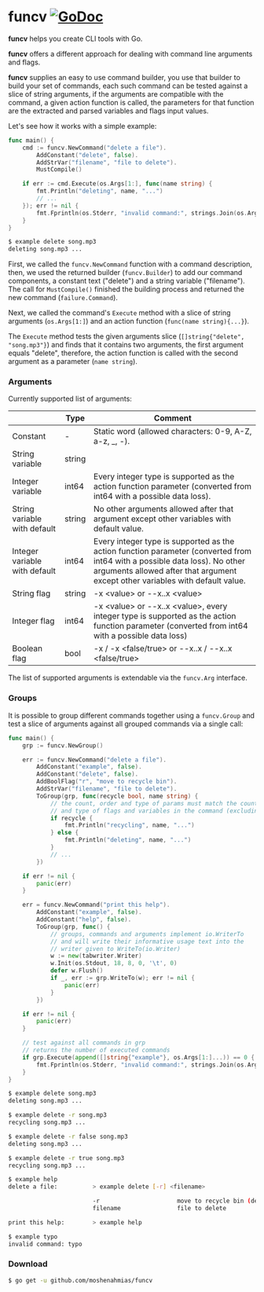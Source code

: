# funcv [![GoDoc](https://godoc.org/moshenahmias/funcv?status.svg)](https://godoc.org/github.com/moshenahmias/funcv)

**funcv** helps you create CLI tools with Go.

**funcv** offers a different approach for dealing with command line arguments and flags.

**funcv** supplies an easy to use command builder, you use that builder to build your set of commands, each such command can be tested against a slice of string arguments, if the arguments are compatible with the command, a given action function is called, the parameters for that function are the extracted and parsed variables and flags input values.

Let's see how it works with a simple example:

```go
func main() {
	cmd := funcv.NewCommand("delete a file").
		AddConstant("delete", false).
		AddStrVar("filename", "file to delete").
		MustCompile()

	if err := cmd.Execute(os.Args[1:], func(name string) {
		fmt.Println("deleting", name, "...")
		// ...
	}); err != nil {
		fmt.Fprintln(os.Stderr, "invalid command:", strings.Join(os.Args[1:], " "))
	}
}
```

```bash
$ example delete song.mp3 
deleting song.mp3 ...
```

First, we called the `funcv.NewCommand` function with a command description, then, we used the returned builder (`funcv.Builder`) to add our command components, a constant text ("delete") and a string variable ("filename"). The call for `MustCompile()` finished the building process and returned the new command (`failure.Command`).

Next, we called the command's `Execute`  method with a slice of string arguments (`os.Args[1:]`) and an action function (`func(name string){...}`).

The `Execute` method tests the given arguments slice (`[]string{"delete", "song.mp3"}`)  and finds that it contains two arguments, the first argument equals "delete", therefore, the action function is called with the second argument as a parameter (`name string`).



### Arguments

Currently supported list of arguments:

|                               | Type   | Comment                                                      |
| ----------------------------- | ------ | ------------------------------------------------------------ |
| Constant                      | -      | Static word (allowed characters: 0-9, A-Z, a-z, _, -).       |
| String variable               | string |                                                              |
| Integer variable              | int64  | Every integer type is supported as the action function parameter (converted from int64 with a possible data loss). |
| String variable with default  | string | No other arguments allowed after that argument except other variables with default value. |
| Integer variable with default | int64  | Every integer type is supported as the action function parameter (converted from int64 with a possible data loss). No other arguments allowed after that argument except other variables with default value. |
| String flag                   | string | -x \<value\> or --x..x \<value\>                                 |
| Integer flag                  | int64  | -x \<value\> or --x..x \<value\>, every integer type is supported as the action function parameter (converted from int64 with a possible data loss) |
| Boolean flag                  | bool   | -x / -x \<false/true\> or --x..x / --x..x \<false/true\>         |

The list of supported arguments is extendable via the `funcv.Arg` interface.



### Groups

It is possible to group different commands together using a `funcv.Group` and test a slice of arguments against all grouped commands via a single call:

```go
func main() {
	grp := funcv.NewGroup()

	err := funcv.NewCommand("delete a file").
		AddConstant("example", false).
		AddConstant("delete", false).
		AddBoolFlag("r", "move to recycle bin").
		AddStrVar("filename", "file to delete").
		ToGroup(grp, func(recycle bool, name string) {
			// the count, order and type of params must match the count, order
			// and type of flags and variables in the command (excluding constants)	
			if recycle {
				fmt.Println("recycling", name, "...")
			} else {
				fmt.Println("deleting", name, "...")
			}
			// ...
		})

	if err != nil {
		panic(err)
	}

	err = funcv.NewCommand("print this help").
		AddConstant("example", false).
		AddConstant("help", false).
		ToGroup(grp, func() {
			// groups, commands and arguments implement io.WriterTo
			// and will write their informative usage text into the
			// writer given to WriteTo(io.Writer)
			w := new(tabwriter.Writer)
			w.Init(os.Stdout, 18, 8, 0, '\t', 0)
			defer w.Flush()
			if _, err := grp.WriteTo(w); err != nil {
				panic(err)
			}
		})

	if err != nil {
		panic(err)
	}

	// test against all commands in grp
	// returns the number of executed commands
	if grp.Execute(append([]string{"example"}, os.Args[1:]...)) == 0 {
		fmt.Fprintln(os.Stderr, "invalid command:", strings.Join(os.Args[1:], " "))
	}
}
```

```bash
$ example delete song.mp3 
deleting song.mp3 ...

$ example delete -r song.mp3 
recycling song.mp3 ...

$ example delete -r false song.mp3 
deleting song.mp3 ...

$ example delete -r true song.mp3 
recycling song.mp3 ...

$ example help
delete a file:          > example delete [-r] <filename>

                        -r                      move to recycle bin (default: false)
                        filename                file to delete

print this help:        > example help

$ example typo
invalid command: typo
```



### Download

```bash
$ go get -u github.com/moshenahmias/funcv
```
